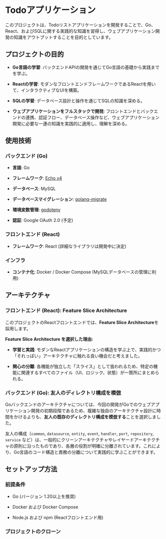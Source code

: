 # Todoアプリケーション

このプロジェクトは、Todoリストアプリケーションを開発することで、Go、React、およびSQLに関する実践的な知識を習得し、ウェブアプリケーション開発の知識をアウトプットすることを目的としています。

## プロジェクトの目的

* **Go言語の学習**: バックエンドAPIの開発を通じてGo言語の基礎から実践までを学ぶ。

* **Reactの学習**: モダンなフロントエンドフレームワークであるReactを用いて、インタラクティブなUIを構築。

* **SQLの学習**: データベース設計と操作を通じてSQLの知識を深める。

* **ウェブアプリケーションをフルスタックで開発**: フロントエンドとバックエンドの連携、認証フロー、データベース操作など、ウェブアプリケーション開発に必要な一連の知識を実践的に適用し、理解を深める。

## 使用技術

### バックエンド (Go)

* **言語**: Go

* **フレームワーク**: [Echo v4](https://echo.labstack.com/)

* **データベース**: MySQL

* **データベースマイグレーション**: [golang-migrate](https://github.com/golang-migrate/migrate)

* **環境変数管理**: [godotenv](https://github.com/joho/godotenv)

* **認証**: Google OAuth 2.0 (予定)

### フロントエンド (React)

* **フレームワーク**: React (詳細なライブラリは開発中に決定)

### インフラ

* **コンテナ化**: Docker / Docker Compose (MySQLデータベースの管理に利用)

## アーキテクチャ

### フロントエンド (React): Feature Slice Architecture

このプロジェクトのReactフロントエンドでは、**Feature Slice Architecture**を採用します。

**Feature Slice Architecture を選択した理由:**

* **学習と実践**: モダンなReactアプリケーションの構造を学ぶ上で、実践的かつ「それっぽい」アーキテクチャに触れる良い機会だと考えました。

* **関心の分離**: 各機能が独立した「スライス」として扱われるため、特定の機能に関連するすべてのファイル（UI、ロジック、状態）が一箇所にまとめられる。

### バックエンド (Go): 友人のディレクトリ構成を模倣

Goバックエンドのアーキテクチャについては、今回の開発がGoでのウェブアプリケーション開発の初期段階であるため、複雑な独自のアーキテクチャ設計に時間をかけるよりも、**友人の既存のディレクトリ構成を模倣する**ことを選択しました。

友人の構成（`common`, `datasource`, `entity`, `event`, `handler`, `port`, `repository`, `service` など）は、一般的にクリーンアーキテクチャやレイヤードアーキテクチャの原則に沿ったものであり、各層の役割が明確に分離されています。これにより、Go言語のコード構造と責務の分離について実践的に学ぶことができます。

## セットアップ方法

### 前提条件

* Go (バージョン 1.20以上を推奨)

* Docker および Docker Compose

* Node.js および npm (Reactフロントエンド用)

### プロジェクトのクローン
